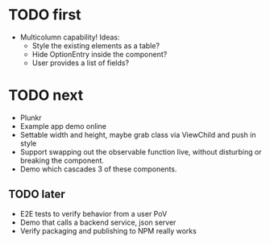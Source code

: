 # TODO first

* Multicolumn capability! Ideas:
  * Style the existing elements as a table?
  * Hide OptionEntry inside the component?
  * User provides a list of fields?

# TODO next

* Plunkr
* Example app demo online
* Settable width and height, maybe grab class via ViewChild and push in style
* Support swapping out the observable function live, without disturbing or
  breaking the component.
* Demo which cascades 3 of these components.

## TODO later

* E2E tests to verify behavior from a user PoV
* Demo that calls a backend service, json server
* Verify packaging and publishing to NPM really works
